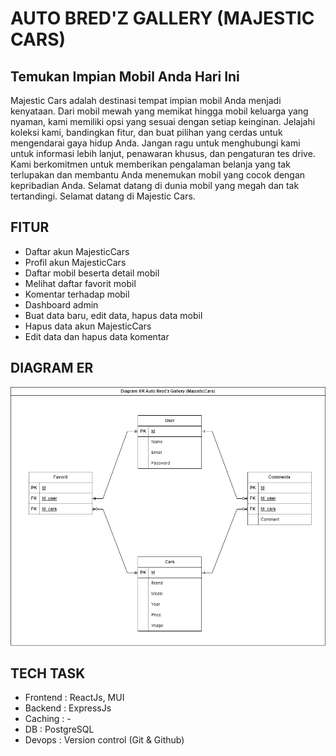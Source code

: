 # AUTO BRED'Z GALLERY (MAJESTIC CARS)

## **Temukan Impian Mobil Anda Hari Ini**

Majestic Cars adalah destinasi tempat impian mobil Anda menjadi kenyataan. Dari mobil mewah yang memikat hingga mobil keluarga yang nyaman, kami memiliki opsi yang sesuai dengan setiap keinginan. Jelajahi koleksi kami, bandingkan fitur, dan buat pilihan yang cerdas untuk mengendarai gaya hidup Anda.
Jangan ragu untuk menghubungi kami untuk informasi lebih lanjut, penawaran khusus, dan pengaturan tes drive. Kami berkomitmen untuk memberikan pengalaman belanja yang tak terlupakan dan membantu Anda menemukan mobil yang cocok dengan kepribadian Anda.
Selamat datang di dunia mobil yang megah dan tak tertandingi. Selamat datang di Majestic Cars.

## FITUR
- Daftar akun MajesticCars
- Profil akun MajesticCars
- Daftar mobil beserta detail mobil
- Melihat daftar favorit mobil
- Komentar terhadap mobil
- Dashboard admin
- Buat data baru, edit data, hapus data mobil
- Hapus data akun MajesticCars
- Edit data dan hapus data komentar

## DIAGRAM ER
![Diagram ER](/ERD-AUTO-BREDZ-GALLERY%202.drawio.png)

## TECH TASK 
- Frontend : ReactJs, MUI
- Backend : ExpressJs
- Caching : -
- DB : PostgreSQL
- Devops : Version control (Git & Github)


